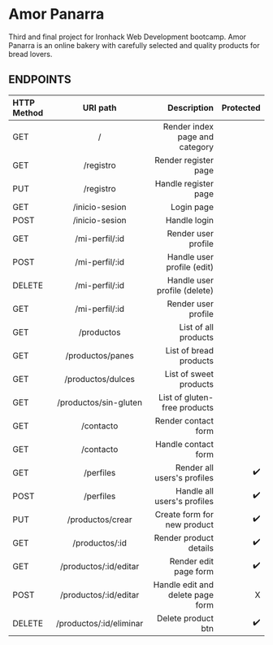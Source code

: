 # Amor Panarra
Third and final project for Ironhack Web Development bootcamp.
Amor Panarra is an online bakery with carefully selected and quality products for bread lovers.
## ENDPOINTS
| HTTP Method | URI path            | Description      |      Protected |
| :---         |   :---:            |          ---:    |           ---: |
| GET          | /                  | Render index page and category   |          |
| GET          | /registro          | Render register page   |    |
| PUT          | /registro          | Handle register page   |    |
| GET          | /inicio-sesion     | Login page                          |    |
| POST         | /inicio-sesion     | Handle login   |    |
| GET          | /mi-perfil/:id     | Render user profile                        |    |
| POST         | /mi-perfil/:id     | Handle user profile (edit)    |    |
| DELETE       | /mi-perfil/:id     | Handle user profile (delete)    |    |
| GET          | /mi-perfil/:id     | Render user profile                        |    |
| GET          | /productos         | List of all products  |    |
| GET          | /productos/panes         | List of bread products  |    |
| GET          | /productos/dulces         | List of sweet products |    |
| GET          | /productos/sin-gluten         | List of gluten-free products  |    |
| GET          | /contacto          | Render contact form   |    |
| GET          | /contacto          | Handle contact form   |    |
| GET          | /perfiles          | Render all users's profiles  | :heavy_check_mark: |
| POST         | /perfiles          | Handle all users's profiles  | :heavy_check_mark: |
| PUT          | /productos/crear   | Create form for new product   | :heavy_check_mark: |
| GET          | /productos/:id     | Render product details   | :heavy_check_mark: |
| GET          | /productos/:id/editar   | Render edit page form   | :heavy_check_mark: |
| POST         | /productos/:id/editar   | Handle edit and delete page form   | X |
| DELETE       | /productos/:id/eliminar   | Delete product btn   | :heavy_check_mark: |
